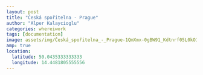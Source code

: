 ```yaml
---
layout: post
title: "Česká spořitelna - Prague"
author: "Alper Kalaycioglu"
categories: whereiwork
tags: [documentation]
image: assets/img/Česká_spořitelna_-_Prague-1QmXmx-0gBW91_Kdtnrf05L0kO1rkH_Yn.jpg
amp: true
location:
  latitude: 50.0435333333333
  longitude: 14.4481805555556
---
```

